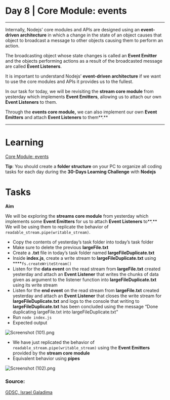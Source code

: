 # Day 8 | Core Module: events

---

Internally, Nodejs’ core modules and APIs are designed using an **event-driven architecture** in which a change in the state of an object causes that object to broadcast a message to other objects causing them to perform an action. 

The broadcasting object whose state changes is called an **Event Emitter** and the objects performing actions as a result of the broadcasted message are called **Event Listeners**.

It is important to understand Nodejs’ **event-driven architecture** if we want to use the core modules and APIs it provides us to the fullest.

In our task for today, we will be revisiting the **stream core module** from yesterday which implements **Event Emitters**, allowing us to attach our own **Event Listeners** to them.

Through the **events core module,** we can also implement our own **Event Emitters** and attach **Event Listeners** to them**.**

---

# Learning

[Core Module: events](https://www.notion.so/Core-Module-events-158df6d051a04d27919520c34f22f753)

**Tip**: You should create a **folder structure** on your PC to organize all coding tasks for each day during the **30-Days Learning Challenge** with **Nodejs**

# Tasks

**Aim**

We will be exploring the **streams core module** from yesterday which implements some **Event Emitters** for us to attach **Event Listeners** to**.** We will be using them to replicate the behavior of `readable_stream.pipe(writable_stream)`. 

- Copy the contents of yesterday’s task folder into today’s task folder
- Make sure to delete the previous **largeFile.txt**
- Create a **.txt** file in today’s task folder named **largeFileDuplicate.txt**
- Inside **index.js**, create a write stream to **largeFileDuplicate.txt** using ****`fs.createWriteStream()`
- Listen for the **data event** on the read stream from **largeFile.txt** created yesterday and attach an **Event Listener** that writes the chunks of data given as argument to the listener function into **largeFileDuplicate.txt** using its write stream
- Listen for the **end event** on the read stream from **largeFile.txt** created yesterday and attach an **Event Listener** that closes the write stream for **largeFileDuplicate.txt** and logs to the console that writing to **largeFileDuplicate.txt** has been concluded using the message “Done duplicating largeFile.txt into largeFileDuplicate.txt”
- Run `node index.js`
- Expected output

![Screenshot (101).png](https://s3-us-west-2.amazonaws.com/secure.notion-static.com/b7383d48-900c-423c-8291-d8cc11dadc30/Screenshot_(101).png)

- We have just replicated the behavior of `readable_stream.pipe(writable_stream)` using the **Event Emitters** provided by the **stream core module**
- Equivalent behavior using **pipes**

![Screenshot (102).png](https://s3-us-west-2.amazonaws.com/secure.notion-static.com/2b606f40-44dc-4aff-bbed-d969dc9c025a/Screenshot_(102).png)

### Source:

[GDSC, Israel Galadima](https://israelgaladima.notion.site/Day-8-Core-Module-events-c47c6ba31d0640aca13c69ebfa1793a8)